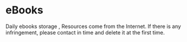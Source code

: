 # eBooks
Daily ebooks storage , Resources come from the Internet. If there is any infringement, please contact in time and delete it at the first time.
